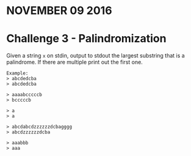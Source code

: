 # NOVEMBER 09 2016

# Challenge 3 - Palindromization

Given a string `x` on stdin, output to stdout the largest substring that is a palindrome. If there are multiple print out the first one.

	Example:
	> abcdedcba
	> abcdedcba

	> aaaabcccccb
	> bcccccb

	> a
	> a

	> abcdabcdzzzzzzdcbagggg
	> abcdzzzzzzdcba

	> aaabbb
	> aaa